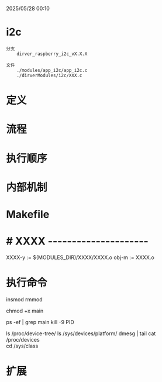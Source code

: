 2025/05/28 00:10
# i2c
    分支
        dirver_raspberry_i2c_vX.X.X

    文件
        ./modules/app_i2c/app_i2c.c
        ./dirverModules/i2c/XXX.c

# 定义


# 流程


# 执行顺序


# 内部机制


# Makefile
# # XXXX ---------------------
XXXX-y := $(MODULES_DIR)/XXXX/XXXX.o
obj-m := XXXX.o


# 执行命令


insmod
rmmod

chmod +x main

ps -ef | grep main
kill -9 PID

ls /proc/device-tree/
ls /sys/devices/platform/
dmesg | tail
cat /proc/devices  
cd /sys/class 



# 扩展

